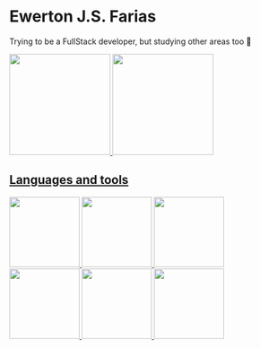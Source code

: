 <h1>Ewerton J.S. Farias</h1>

<p>Trying to be a FullStack developer, but studying other areas too 💪</p>

<div>
<a href="https://github.com/Ewerton-Jose">
<img loading="lazy" height="180em" src="https://github-readme-stats.vercel.app/api/top-langs/?username=Ewerton-Jose&layout=compact&langs_count=7&theme=dracula"/>
<img loading="lazy" height="180em" src="https://github-readme-stats.vercel.app/api?username=Ewerton-Jose&show_icons=true&theme=dracula&include_all_commits=true&count_private=true"/>
</div>

<h2>Languages and tools</h2>

<div>
<img src="https://cdn.jsdelivr.net/gh/devicons/devicon@latest/icons/linux/linux-original.svg" width="125px" />
<img src="https://cdn.jsdelivr.net/gh/devicons/devicon@latest/icons/bash/bash-plain.svg" style="width: 125px" />
<img src="https://cdn.jsdelivr.net/gh/devicons/devicon@latest/icons/python/python-original.svg" style="width: 125px"/> 
<img src="https://cdn.jsdelivr.net/gh/devicons/devicon@latest/icons/javascript/javascript-original.svg" width="125px"/> 
            <img src="https://cdn.jsdelivr.net/gh/devicons/devicon@latest/icons/html5/html5-original.svg" width="125px" />        
<img src="https://cdn.jsdelivr.net/gh/devicons/devicon@latest/icons/firebase/firebase-original.svg" style="width: 125px; height: 125px;"/>

</div>
          
                    
